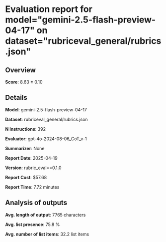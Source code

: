 # Evaluation report for model="gemini-2.5-flash-preview-04-17" on dataset="rubriceval_general/rubrics.json"

## Overview
**Score**: 8.63 ± 0.10

## Details
**Model**: gemini-2.5-flash-preview-04-17

**Dataset**: rubriceval_general/rubrics.json

**N Instructions**: 392

**Evaluator**: gpt-4o-2024-08-06_CoT_v-1

**Summarizer**: None

**Report Date**: 2025-04-19

**Version**: rubric_eval==0.1.0

**Report Cost**: $57.68

**Report Time**: 7.72 minutes

## Analysis of outputs
**Avg. length of output**: 7765 characters

**Avg. list presence**: 75.8 %

**Avg. number of list items**: 32.2 list items



